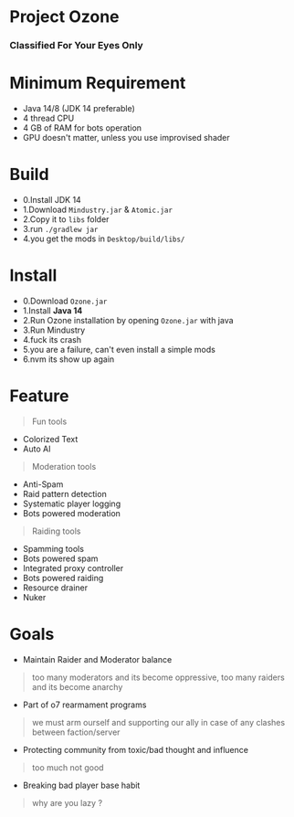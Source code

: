 # Project Ozone
### Classified For Your Eyes Only


# Minimum Requirement
* Java 14/8 (JDK 14 preferable)
* 4 thread CPU
* 4 GB of RAM for bots operation
* GPU doesn't matter, unless you use improvised shader

# Build 
* 0.Install JDK 14
* 1.Download `Mindustry.jar` & `Atomic.jar`
* 2.Copy it to `libs` folder
* 3.run `./gradlew jar`
* 4.you get the mods in `Desktop/build/libs/`

# Install
* 0.Download `Ozone.jar`
* 1.Install **Java 14**
* 2.Run Ozone installation by opening `Ozone.jar` with java
* 3.Run Mindustry
* 4.fuck its crash
* 5.you are a failure, can't even install a simple mods
* 6.nvm its show up again

# Feature
> Fun tools
* Colorized Text
* Auto AI

> Moderation tools
* Anti-Spam
* Raid pattern detection
* Systematic player logging
* Bots powered moderation

> Raiding tools
* Spamming tools
* Bots powered spam
* Integrated proxy controller
* Bots powered raiding
* Resource drainer
* Nuker



# Goals
* Maintain Raider and Moderator balance
> too many moderators and its become oppressive, too many raiders and its become anarchy
* Part of o7 rearmament programs
> we must arm ourself and supporting our ally in case of any clashes between faction/server
* Protecting community from toxic/bad thought and influence
> too much not good
* Breaking bad player base habit
> why are you lazy ?
